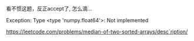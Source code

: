 看不惯这题，反正accept了, 怎么滴...

Exception: Type <type 'numpy.float64'>: Not implemented

https://leetcode.com/problems/median-of-two-sorted-arrays/desc`ription/
